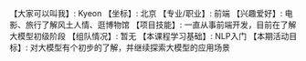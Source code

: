 【大家可以叫我】: Kyeon
【坐标】: 北京
【专业/职业】: 前端
【兴趣爱好】: 电影、旅行了解风土人情、逛博物馆
【项目技能】: 一直从事前端开发，目前在了解大模型初级阶段
【组队情况】: 暂无
【本课程学习基础】: NLP入门
【本期活动目标】: 对大模型有个初步的了解，并继续探索大模型的应用场景
